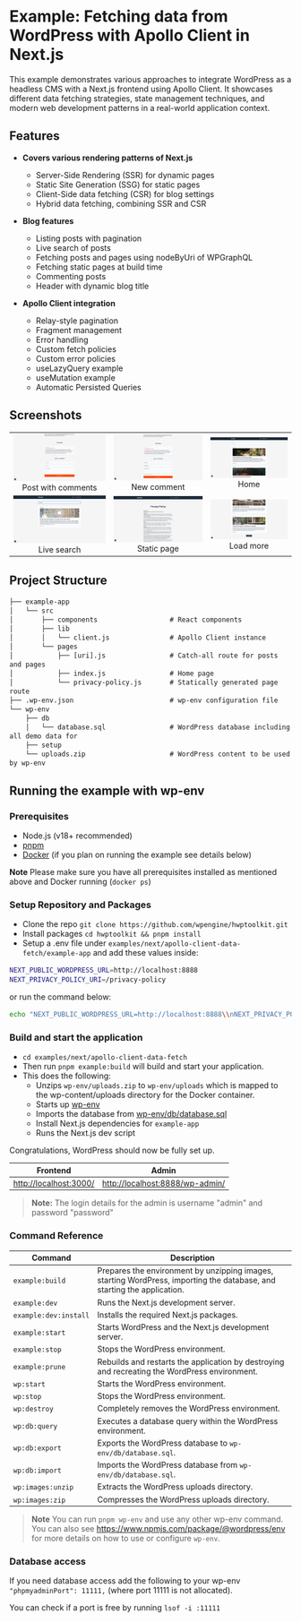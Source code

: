 # Example: Fetching data from WordPress with Apollo Client in Next.js

This example demonstrates various approaches to integrate WordPress as a headless CMS with a Next.js frontend using Apollo Client. It showcases different data fetching strategies, state management techniques, and modern web development patterns in a real-world application context.

## Features

- **Covers various rendering patterns of Next.js**

  - Server-Side Rendering (SSR) for dynamic pages
  - Static Site Generation (SSG) for static pages
  - Client-Side data fetching (CSR) for blog settings
  - Hybrid data fetching, combining SSR and CSR

- **Blog features**

  - Listing posts with pagination
  - Live search of posts
  - Fetching posts and pages using nodeByUri of WPGraphQL
  - Fetching static pages at build time
  - Commenting posts
  - Header with dynamic blog title

- **Apollo Client integration**
  - Relay-style pagination
  - Fragment management
  - Error handling
  - Custom fetch policies
  - Custom error policies
  - useLazyQuery example
  - useMutation example
  - Automatic Persisted Queries

## Screenshots

|                                                                                          |                                                                           |                                                                   |
| :--------------------------------------------------------------------------------------: | :-----------------------------------------------------------------------: | :---------------------------------------------------------------: |
| ![post](./screenshots/post-with-comments.png "Post with comments")<br>Post with comments | ![newComment](./screenshots/new-comment.png "New comment")<br>New comment |          ![home](./screenshots/home.png "Home")<br>Home           |
|        ![liveSearch](./screenshots/live-search.png "Live search")<br>Live search         | ![staticPage](./screenshots/static-page.png "Static page")<br>Static page | ![loadMore](./screenshots/load-more.png "Load more")<br>Load more |

## Project Structure

```
├── example-app
│   └── src
│       ├── components                  # React components
│       ├── lib
│       │   └── client.js               # Apollo Client instance
│       └── pages
│           ├── [uri].js                # Catch-all route for posts and pages
│           ├── index.js                # Home page
│           └── privacy-policy.js       # Statically generated page route
├── .wp-env.json                        # wp-env configuration file
└── wp-env
    ├── db
    │   └── database.sql                # WordPress database including all demo data for
    ├── setup
    └── uploads.zip                     # WordPress content to be used by wp-env
```

## Running the example with wp-env

### Prerequisites

- Node.js (v18+ recommended)
- [pnpm](https://pnpm.io/)
- [Docker](https://www.docker.com/) (if you plan on running the example see details below)

**Note** Please make sure you have all prerequisites installed as mentioned above and Docker running (`docker ps`)

### Setup Repository and Packages

- Clone the repo `git clone https://github.com/wpengine/hwptoolkit.git`
- Install packages `cd hwptoolkit && pnpm install`
- Setup a .env file under `examples/next/apollo-client-data-fetch/example-app` and add these values inside:

```bash
NEXT_PUBLIC_WORDPRESS_URL=http://localhost:8888
NEXT_PRIVACY_POLICY_URI=/privacy-policy
```

or run the command below:

```bash
echo "NEXT_PUBLIC_WORDPRESS_URL=http://localhost:8888\\nNEXT_PRIVACY_POLICY_URI=/privacy-policy" > examples/next/apollo-client-data-fetch/example-app/.env
```

### Build and start the application

- `cd examples/next/apollo-client-data-fetch`
- Then run `pnpm example:build` will build and start your application.
- This does the following:
  - Unzips `wp-env/uploads.zip` to `wp-env/uploads` which is mapped to the wp-content/uploads directory for the Docker container.
  - Starts up [wp-env](https://developer.wordpress.org/block-editor/getting-started/devenv/get-started-with-wp-env/)
  - Imports the database from [wp-env/db/database.sql](wp-env/db/database.sql)
  - Install Next.js dependencies for `example-app`
  - Runs the Next.js dev script

Congratulations, WordPress should now be fully set up.

| Frontend                                         | Admin                                                              |
| ------------------------------------------------ | ------------------------------------------------------------------ |
| [http://localhost:3000/](http://localhost:3000/) | [http://localhost:8888/wp-admin/](http://localhost:8888/wp-admin/) |

> **Note:** The login details for the admin is username "admin" and password "password"

### Command Reference

| Command               | Description                                                                                                             |
| --------------------- | ----------------------------------------------------------------------------------------------------------------------- |
| `example:build`       | Prepares the environment by unzipping images, starting WordPress, importing the database, and starting the application. |
| `example:dev`         | Runs the Next.js development server.                                                                                    |
| `example:dev:install` | Installs the required Next.js packages.                                                                                 |
| `example:start`       | Starts WordPress and the Next.js development server.                                                                    |
| `example:stop`        | Stops the WordPress environment.                                                                                        |
| `example:prune`       | Rebuilds and restarts the application by destroying and recreating the WordPress environment.                           |
| `wp:start`            | Starts the WordPress environment.                                                                                       |
| `wp:stop`             | Stops the WordPress environment.                                                                                        |
| `wp:destroy`          | Completely removes the WordPress environment.                                                                           |
| `wp:db:query`         | Executes a database query within the WordPress environment.                                                             |
| `wp:db:export`        | Exports the WordPress database to `wp-env/db/database.sql`.                                                             |
| `wp:db:import`        | Imports the WordPress database from `wp-env/db/database.sql`.                                                           |
| `wp:images:unzip`     | Extracts the WordPress uploads directory.                                                                               |
| `wp:images:zip`       | Compresses the WordPress uploads directory.                                                                             |

> **Note** You can run `pnpm wp-env` and use any other wp-env command. You can also see <https://www.npmjs.com/package/@wordpress/env> for more details on how to use or configure `wp-env`.

### Database access

If you need database access add the following to your wp-env `"phpmyadminPort": 11111,` (where port 11111 is not allocated).

You can check if a port is free by running `lsof -i :11111`
